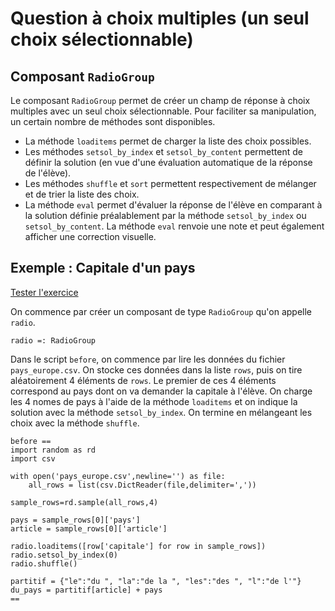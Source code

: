 # Question à choix multiples (un seul choix sélectionnable)

## Composant `RadioGroup`

Le composant `RadioGroup` permet de créer un champ de réponse à choix multiples avec un seul choix sélectionnable. Pour faciliter sa manipulation, un certain nombre de méthodes sont disponibles.

  * La méthode `loaditems` permet de charger la liste des choix possibles.
  * Les méthodes `setsol_by_index` et `setsol_by_content` permettent de définir la solution (en vue d'une évaluation automatique de la réponse de l'élève).
  * Les méthodes `shuffle` et `sort` permettent respectivement de mélanger et de trier la liste des choix.
  * La méthode `eval` permet d'évaluer la réponse de l'élève en comparant à la solution définie préalablement par la méthode `setsol_by_index` ou `setsol_by_content`. La méthode `eval` renvoie une note et peut également afficher une correction visuelle.

## Exemple : Capitale d'un pays

[Tester l'exercice](https://pl.u-pem.fr/filebrowser/demo/6899/)

On commence par créer un composant de type `RadioGroup` qu'on appelle `radio`.

~~~
radio =: RadioGroup
~~~

Dans le script `before`, on commence par lire les données du fichier `pays_europe.csv`. On stocke ces données dans la liste `rows`, puis on tire aléatoirement 4 éléments de `rows`. Le premier de ces 4 éléments correspond au pays dont on va demander la capitale à  l'élève. On charge les 4 nomes de pays à l'aide de la méthode `loaditems` et on indique la solution avec la méthode `setsol_by_index`. On termine en mélangeant les choix avec la méthode `shuffle`.

~~~
before ==
import random as rd
import csv

with open('pays_europe.csv',newline='') as file:
    all_rows = list(csv.DictReader(file,delimiter=','))
    
sample_rows=rd.sample(all_rows,4)

pays = sample_rows[0]['pays']
article = sample_rows[0]['article']

radio.loaditems([row['capitale'] for row in sample_rows])
radio.setsol_by_index(0)
radio.shuffle()

partitif = {"le":"du ", "la":"de la ", "les":"des ", "l":"de l'"}
du_pays = partitif[article] + pays
==
~~~
